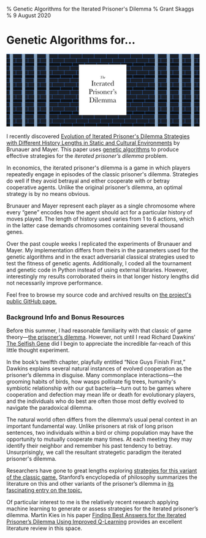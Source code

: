 % Genetic Algorithms for the Iterated Prisoner's Dilemma 
% Grant Skaggs 
% 9 August 2020

# Genetic Algorithms for...

<img src="../resources/ipd/ipd.png" alt="The Selfish Gene Book Cover">

I recently discovered [Evolution of Iterated Prisoner's Dilemma Strategies with Different History Lengths in Static and Cultural Environments](https://www.researchgate.net/publication/220999970_Evolution_of_iterated_prisoner's_dilemma_strategies_with_different_history_lengths_in_static_and_cultural_environments) by Brunauer and Mayer. This paper uses [genetic algorithms](https://towardsdatascience.com/introduction-to-genetic-algorithms-including-example-code-e396e98d8bf3) to produce effective strategies for the *iterated prisoner’s dilemma* problem.

In economics, the iterated prisoner's dilemma is a game in which players repeatedly engage in episodes of the classic prisoner's dilemma. Strategies do well if they avoid betrayal and either cooperate with or betray cooperative agents. Unlike the original prisoner’s dilemma, an optimal strategy is by no means obvious.

Brunauer and Mayer represent each player as a single chromosome where every “gene” encodes how the agent should act for a particular history of moves played. The length of history used varies from 1 to 6 actions, which in the latter case demands chromosomes containing several thousand genes.

Over the past couple weeks I replicated the experiments of Brunauer and Mayer. My implementation differs from theirs in the parameters used for the genetic algorithms and in the exact adversarial classical strategies used to test the fitness of genetic agents. Additionally, I coded all the tournament and genetic code in Python instead of using external libraries. However, interestingly my results corroborated theirs in that longer history lengths did not necessarily improve performance. 

Feel free to browse my source code and archived results on [the project's public GitHub page.](https://github.com/gskaggs/iterated-prisoners-dilemma)


### Background Info and Bonus Resources

Before this summer, I had reasonable familiarity with that classic of game theory—[the prisoner’s dilemma](https://en.wikipedia.org/wiki/Prisoner%27s_dilemma). However, not until I read Richard Dawkins’ [The Selfish Gene](https://www.amazon.com/Selfish-Gene-Anniversary-Landmark-Paperback/dp/B0722G5V92) did I begin to appreciate the incredible far-reach of this little thought experiment. 

In the book’s twelfth chapter, playfully entitled “Nice Guys Finish First,” Dawkins explains several natural instances of evolved cooperation as the prisoner’s dilemma in disguise. Many commonplace interactions—the grooming habits of birds, how wasps pollinate fig trees, humanity's symbiotic relationship with our gut bacteria—turn out to be games where cooperation and defection may mean life or death for evolutionary players, and the individuals who do best are often those most deftly evolved to navigate the paradoxical dilemma.

The natural world often differs from the dilemma’s usual penal context in an important fundamental way. Unlike prisoners at risk of long prison sentences, two individuals within a bird or chimp population may have the opportunity to mutually cooperate many times. At each meeting they may identify their neighbor and remember his past tendency to betray. Unsurprisingly, we call the resultant strategetic paradigm the iterated prisoner's dilemma.

Researchers have gone to great lengths exploring [strategies for this variant of the classic game.](https://plato.stanford.edu/entries/prisoner-dilemma/strategy-table.html) Stanford’s encyclopedia of philosophy summarizes the literature on this and other variants of the prisoner’s dilemma in [its fascinating entry on the topic.](https://plato.stanford.edu/entries/prisoner-dilemma/) 

Of particular interest to me is the relatively recent research applying machine learning to generate or assess strategies for the iterated prisoner’s dilemma. Martin Kies in his paper [Finding Best Answers for the Iterated Prisoner’s Dilemma Using Improved Q-Learning](https://papers.ssrn.com/sol3/papers.cfm?abstract_id=3556714) provides an excellent literature review in this space. 



 





